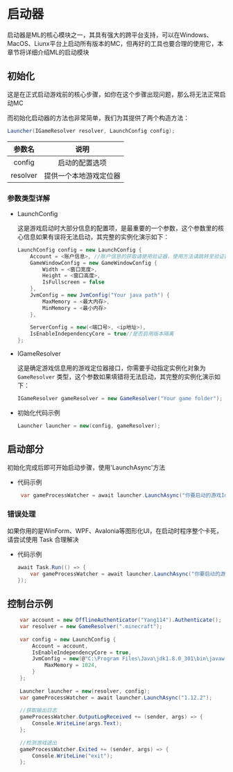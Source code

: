 # 启动器

启动器是ML的核心模块之一，其具有强大的跨平台支持，可以在Windows、MacOS、Liunx平台上启动所有版本的MC，但再好的工具也要合理的使用它，本章节将详细介绍ML的启动模块

## 初始化
这是在正式启动游戏前的核心步骤，如你在这个步骤出现问题，那么将无法正常启动MC

而初始化启动器的方法也非常简单，我们为其提供了两个构造方法：

```C#
Launcher(IGameResolver resolver, LaunchConfig config);
```

|参数名|说明|
|:---:|:---:|
| config | 启动的配置选项 |
| resolver | 提供一个本地游戏定位器 |



### 参数类型详解

+ LaunchConfig
    <div>这是游戏启动时大部分信息的配置项，是最重要的一个参数，这个参数里的核心信息如果有误将无法启动，其完整的实例化演示如下：</div>


    ```C#
    LaunchConfig config = new LaunchConfig {
        Account = <账户信息>, //账户信息的获取请使用验证器，使用方法请跳转至验证器文档查看
        GameWindowConfig = new GameWindowConfig {
            Width = <窗口宽度>,
            Height = <窗口高度>,
            IsFullscreen = false
        },
        JvmConfig = new JvmConfig("Your java path") {
            MaxMemory = <最大内存>,
            MinMemory = <最小内存> 
        },
        
        ServerConfig = new(<端口号>, <ip地址>),
        IsEnableIndependencyCore = true//是否启用版本隔离
    };   
    ```

+ IGameResolver

    这是确定游戏信息用的游戏定位器接口，你需要手动指定实例化对象为 `GameResolver` 类型，这个参数如果填错将无法启动，其完整的实例化演示如下：

    ```C#
    IGameResolver gameResolver = new GameResolver("Your game folder");
    ```


+ 初始化代码示例
    ```C#
    Launcher launcher = new(config, gameResolver);
    ```

## 启动部分

初始化完成后即可开始启动步骤，使用'LaunchAsync'方法
+ 代码示例
    ```C#
     var gameProcessWatcher = await launcher.LaunchAsync("你要启动的游戏Id");
    ```

### 错误处理
如果你用的是WinForm、WPF、Avalonia等图形化UI，在启动时程序整个卡死，请尝试使用 Task 合理解决
+ 代码示例
    ```C#
    await Task.Run(() => {
        var gameProcessWatcher = await launcher.LaunchAsync("你要启动的游戏Id");
    });
    ```

## 控制台示例


```C#
    var account = new OfflineAuthenticator("Yang114").Authenticate();
    var resolver = new GameResolver(".minecraft");
    
    var config = new LaunchConfig {
        Account = account,
        IsEnableIndependencyCore = true,
        JvmConfig = new(@"C:\Program Files\Java\jdk1.8.0_301\bin\javaw.exe") {
            MaxMemory = 1024,
        }
    };
    
    Launcher launcher = new(resolver, config);
    var gameProcessWatcher = await launcher.LaunchAsync("1.12.2");
    
    //获取输出日志
    gameProcessWatcher.OutputLogReceived += (sender, args) => {
        Console.WriteLine(args.Text);
    };
    
    //检测游戏退出
    gameProcessWatcher.Exited += (sender, args) => {
        Console.WriteLine("exit");  
    };
```
